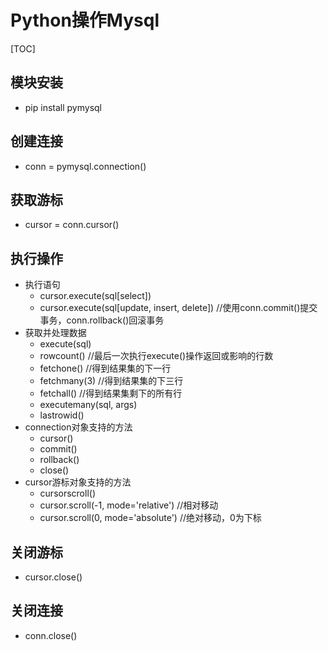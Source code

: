 # Python操作Mysql

[TOC]

## 模块安装

- pip install pymysql

## 创建连接

- conn = pymysql.connection()  

## 获取游标

- cursor = conn.cursor()

## 执行操作
- 执行语句
	- cursor.execute(sql[select])
	- cursor.execute(sql[update, insert, delete]) //使用conn.commit()提交事务，conn.rollback()回滚事务
- 获取并处理数据
	- execute(sql)
	- rowcount() //最后一次执行execute()操作返回或影响的行数
	- fetchone() //得到结果集的下一行
	- fetchmany(3) //得到结果集的下三行
	- fetchall() //得到结果集剩下的所有行
    - executemany(sql, args)
    - lastrowid()
- connection对象支持的方法
    - cursor()
    - commit()
    - rollback()
    - close()
- cursor游标对象支持的方法
    - cursorscroll()
    - cursor.scroll(-1, mode='relative') //相对移动
    - cursor.scroll(0, mode='absolute') //绝对移动，0为下标

## 关闭游标

- cursor.close()

## 关闭连接

- conn.close()
